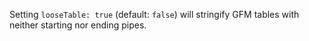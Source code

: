 Setting `looseTable: true` (default: `false`) will stringify GFM tables
with neither starting nor ending pipes.
